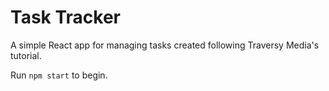 # Task Tracker

A simple React app for managing tasks created following Traversy Media's tutorial.

Run `npm start` to begin.
